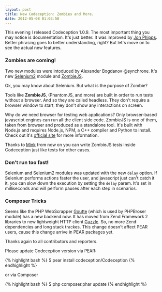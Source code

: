 ```yaml
---
layout: post
title: New Codeception: Zombies and More.
date: 2012-05-08 01:03:50
---
```


This evening I released Codeception 1.0.9. The most important thing you may notice is documentation. It's just better. It was improved by [Jon Phipps](https://github.com/jonphipps). Better phrasing goes to better understanding, right? But let's move on to see the actual new features.

### Zombies are coming!

Two new modules were intoduced by Alexander Bogdanov @synchrone. It's new [Selenium2](http://codeception.com/docs/modules/Selenium2) module and [ZombieJS](http://codeception.com/docs/modules/ZombieJS). 

Ok, you may know about Selenium. But what is the purpose of Zombie?

Tools like __ZombieJS__, (PhantomJS, and more) are built in order to run tests without a browser. And so they are called headless. They don't require a browser window to start, they don't show any interactions on screen.

Why do we need browser for testing web applications? Only browser-based javascript engines can run all the client side code. ZombieJS is one of them, taken from browser and produced as a standalone tool. It's built with Node.js and requires Node.js, NPM, a C++ compiler and Python to install. Check out it's [official site](http://zombie.labnotes.org/) for more information. 

Thanks to [Mink](http://mink.behat.org) from now on you can write ZombieJS tests inside Codeception just like tests for other cases. 

### Don't run too fast!

Selenium and Selenium2 modules was updated with the new ```delay``` option. If Selenium performs actions faster the user, and javascript just can't catch it it, you can slow down the execution by setting the ```delay``` param. It's set in milliseconds and will perform pauses after each step in scenarios.

### Composer Tricks

Seems like the PHP WebScrapper [Goutte](https://github.com/fabpot/Goutte) (which is used by PHPBroser module) has a new backend now. It has moved from Zend Framework 2 libraries to new lightweight HTTP client [Guzzle](http://guzzlephp.org/). So, no more Zend dependencies and long stack trackes. This change doesn't affect PEAR users, cause this change arrive in PEAR packages yet.


Thanks again to all contributors and reporters.

Please update Codeception version via PEAR:

{% highlight bash %}
$ pear install codeception/Codeception
{% endhighlight %}

or via Composer

{% highlight bash %}
$ php composer.phar update
{% endhighlight %}
